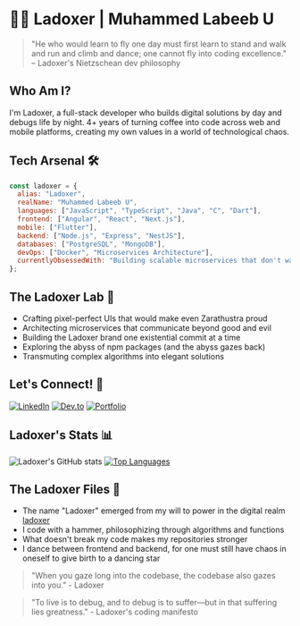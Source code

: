 # 👨‍💻 Ladoxer | Muhammed Labeeb U

> "He who would learn to fly one day must first learn to stand and walk and run and climb and dance; one cannot fly into coding excellence." – Ladoxer's Nietzschean dev philosophy

## Who Am I?
I'm Ladoxer, a full-stack developer who builds digital solutions by day and debugs life by night. 4+ years of turning coffee into code across web and mobile platforms, creating my own values in a world of technological chaos.

## Tech Arsenal 🛠️

```javascript
const ladoxer = {
  alias: "Ladoxer",
  realName: "Muhammed Labeeb U",
  languages: ["JavaScript", "TypeScript", "Java", "C", "Dart"],
  frontend: ["Angular", "React", "Next.js"],
  mobile: ["Flutter"],
  backend: ["Node.js", "Express", "NestJS"],
  databases: ["PostgreSQL", "MongoDB"],
  devOps: ["Docker", "Microservices Architecture"],
  currentlyObsessedWith: "Building scalable microservices that don't wake me up at 3 AM"
};
```

## The Ladoxer Lab 🧪
- Crafting pixel-perfect UIs that would make even Zarathustra proud
- Architecting microservices that communicate beyond good and evil
- Building the Ladoxer brand one existential commit at a time
- Exploring the abyss of npm packages (and the abyss gazes back)
- Transmuting complex algorithms into elegant solutions

## Let's Connect! 🔗
[![LinkedIn](https://img.shields.io/badge/LinkedIn-0A66C2?style=for-the-badge&logo=linkedin&logoColor=white)](https://www.linkedin.com/in/muhammed-labeeb-u-64a7a323b)
[![Dev.to](https://img.shields.io/badge/dev.to-0A0A0A?style=for-the-badge&logo=dev.to&logoColor=white)](https://dev.to/ladoxer)
[![Portfolio](https://img.shields.io/badge/Portfolio-FF5722?style=for-the-badge&logo=ko-fi&logoColor=white)](https://www.your-portfolio-url.com)

## Ladoxer's Stats 📊
![Ladoxer's GitHub stats](https://github-readme-stats.vercel.app/api?username=ladoxer&show_icons=true&theme=tokyonight)
[![Top Languages](https://github-readme-stats.vercel.app/api/top-langs/?username=ladoxer&layout=compact&theme=tokyonight)](https://github.com/ladoxer)

## The Ladoxer Files 📁
- The name "Ladoxer" emerged from my will to power in the digital realm [ladoxer](https://www.linkedin.com/in/muhammed-labeeb-u-64a7a323b)
- I code with a hammer, philosophizing through algorithms and functions
- What doesn't break my code makes my repositories stronger
- I dance between frontend and backend, for one must still have chaos in oneself to give birth to a dancing star

> "When you gaze long into the codebase, the codebase also gazes into you." - Ladoxer

> "To live is to debug, and to debug is to suffer—but in that suffering lies greatness." - Ladoxer's coding manifesto
